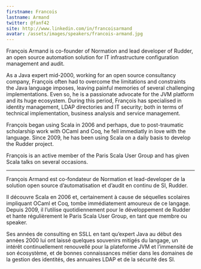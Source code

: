 ```yaml
---
firstname: Francois
lastname: Armand
twitter: @fanf42
site: http://www.linkedin.com/in/francoisarmand
avatar: /assets/images/speakers/francois-armand.jpg
---
```

François Armand is co-founder of Normation and lead developer of Rudder, an open source automation solution for IT infrastructure configuration management and audit. 

As a Java expert mid-2000, working for an open source consultancy company, François often had to overcome the limitations and constraints the Java language imposes, leaving painful memories of several challenging implementations. Even so, he is a passionate advocate for the JVM platform and its huge ecosystem. During this period, François has specialised in identity management, LDAP directories and IT security; both in terms of technical implementation, business analysis and service management. 

François began using Scala in 2006 and perhaps, due to post-traumatic scholarship work with OCaml and Coq, he fell immediatly in love with the language. Since 2009, he has been using Scala on a daily basis to develop the Rudder project.  

François is an active member of the Paris Scala User Group and has given Scala talks on several occasions.

---------------------------------------

François Armand est co-fondateur de Normation et lead-developer de la solution open source d’automatisation et d’audit en continu de SI, Rudder.

Il découvre Scala en 2006 et, certainement à cause de séquelles scolaires impliquant OCaml et Coq, tombe immédiatement amoureux de ce langage. Depuis 2009, il l’utilise quotidiennement pour le développement de Rudder et hante régulièrement le Paris Scala User Group, en tant que membre ou speaker.

Ses années de consulting en SSLL en tant qu’expert Java au début des années 2000 lui ont laissé quelques souvenirs mitigés du langage, un intérêt continuellement renouvellé pour la plateforme JVM et l’immensité de son écosystème, et de bonnes connaissances métier dans les domaines de la gestion des identités, des annuaires LDAP et de la sécurité des SI.

